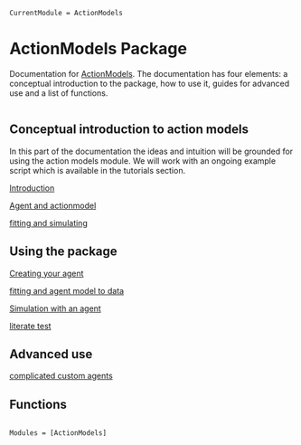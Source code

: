 ```@meta
CurrentModule = ActionModels
```

# ActionModels Package

Documentation for [ActionModels](https://github.com/ilabcode/ActionModels.jl). The documentation has four elements: a conceptual introduction to the package, how to use it, guides for advanced use and a list of functions.


```@contents
```

## Conceptual introduction to action models

In this part of the documentation the ideas and intuition will be grounded for using the action models module. We will work with an ongoing example script which is available in the tutorials section.

[Introduction](Conceptual_introduction/Introduction.md)

[Agent and actionmodel](Conceptual_introduction/agent_and_actionmodel.md)

[fitting and simulating](Conceptual_introduction/fitting_vs_simulating.md)


## Using the package

[Creating your agent](Using_the_package/Creating_your_agent.md)

[fitting and agent model to data](Using_the_package/fitting_an_agent_model_to_data.md)

[Simulation with an agent](Using_the_package/Simulation_with_an_agent.md)

[literate test](Using_the_package/test.md)
## Advanced use
[complicated custom agents](Advanced_use/complicated_custom_agents.md)
## Functions

```@index
```

```@autodocs
Modules = [ActionModels]
```
